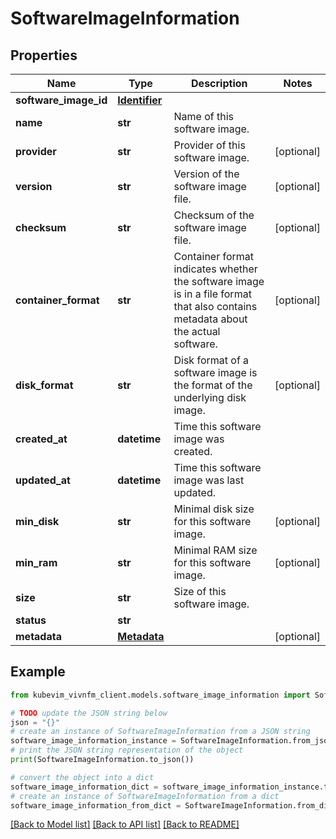 # SoftwareImageInformation


## Properties

Name | Type | Description | Notes
------------ | ------------- | ------------- | -------------
**software_image_id** | [**Identifier**](Identifier.md) |  | 
**name** | **str** | Name of this software image. | 
**provider** | **str** | Provider of this software image. | [optional] 
**version** | **str** | Version of the software image file. | [optional] 
**checksum** | **str** | Checksum of the software image file. | [optional] 
**container_format** | **str** | Container format indicates whether the software image is in a file format that also contains metadata about the actual software. | [optional] 
**disk_format** | **str** | Disk format of a software image is the format of the underlying disk image. | [optional] 
**created_at** | **datetime** | Time this software image was created. | 
**updated_at** | **datetime** | Time this software image was last updated. | 
**min_disk** | **str** | Minimal disk size for this software image. | [optional] 
**min_ram** | **str** | Minimal RAM size for this software image. | [optional] 
**size** | **str** | Size of this software image. | 
**status** | **str** |  | 
**metadata** | [**Metadata**](Metadata.md) |  | [optional] 

## Example

```python
from kubevim_vivnfm_client.models.software_image_information import SoftwareImageInformation

# TODO update the JSON string below
json = "{}"
# create an instance of SoftwareImageInformation from a JSON string
software_image_information_instance = SoftwareImageInformation.from_json(json)
# print the JSON string representation of the object
print(SoftwareImageInformation.to_json())

# convert the object into a dict
software_image_information_dict = software_image_information_instance.to_dict()
# create an instance of SoftwareImageInformation from a dict
software_image_information_from_dict = SoftwareImageInformation.from_dict(software_image_information_dict)
```
[[Back to Model list]](../README.md#documentation-for-models) [[Back to API list]](../README.md#documentation-for-api-endpoints) [[Back to README]](../README.md)



